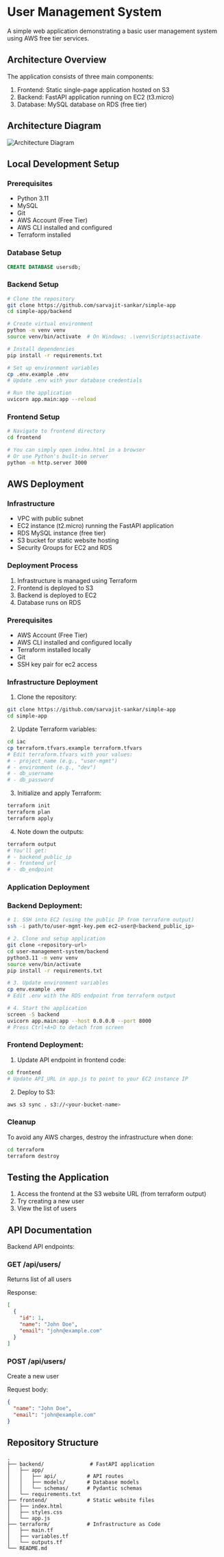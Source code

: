 # User Management System

A simple web application demonstrating a basic user management system using AWS free tier services.

## Architecture Overview
The application consists of three main components:
1. Frontend: Static single-page application hosted on S3
2. Backend: FastAPI application running on EC2 (t3.micro)
3. Database: MySQL database on RDS (free tier)

## Architecture Diagram

![Architecture Diagram](docs/architecture.png)

## Local Development Setup

### Prerequisites
- Python 3.11
- MySQL
- Git
- AWS Account (Free Tier)
- AWS CLI installed and configured
- Terraform installed

### Database Setup
```sql
CREATE DATABASE usersdb;
```

### Backend Setup
```bash
# Clone the repository
git clone https://github.com/sarvajit-sankar/simple-app
cd simple-app/backend

# Create virtual environment
python -m venv venv
source venv/bin/activate  # On Windows: .\venv\Scripts\activate

# Install dependencies
pip install -r requirements.txt

# Set up environment variables
cp .env.example .env
# Update .env with your database credentials

# Run the application
uvicorn app.main:app --reload
```

### Frontend Setup
```bash
# Navigate to frontend directory
cd frontend

# You can simply open index.html in a browser
# Or use Python's built-in server
python -m http.server 3000
```

## AWS Deployment

### Infrastructure
- VPC with public subnet
- EC2 instance (t2.micro) running the FastAPI application
- RDS MySQL instance (free tier)
- S3 bucket for static website hosting
- Security Groups for EC2 and RDS

### Deployment Process
1. Infrastructure is managed using Terraform
2. Frontend is deployed to S3
3. Backend is deployed to EC2
4. Database runs on RDS

### Prerequisites
- AWS Account (Free Tier)
- AWS CLI installed and configured locally
- Terraform installed locally
- Git
- SSH key pair for ec2 access

### Infrastructure Deployment

1. Clone the repository:
```bash
git clone https://github.com/sarvajit-sankar/simple-app
cd simple-app
```

2. Update Terraform variables:
```bash
cd iac
cp terraform.tfvars.example terraform.tfvars
# Edit terraform.tfvars with your values:
# - project_name (e.g., "user-mgmt")
# - environment (e.g., "dev")
# - db_username
# - db_password
```

3. Initialize and apply Terraform:
```bash
terraform init
terraform plan
terraform apply
```

4. Note down the outputs:
```bash
terraform output
# You'll get:
# - backend_public_ip
# - frontend_url
# - db_endpoint
```

### Application Deployment

### Backend Deployment:
```bash
# 1. SSH into EC2 (using the public IP from terraform output)
ssh -i path/to/user-mgmt-key.pem ec2-user@<backend_public_ip>

# 2. Clone and setup application
git clone <repository-url>
cd user-management-system/backend
python3.11 -m venv venv
source venv/bin/activate
pip install -r requirements.txt

# 3. Update environment variables
cp env.example .env
# Edit .env with the RDS endpoint from terraform output

# 4. Start the application
screen -S backend
uvicorn app.main:app --host 0.0.0.0 --port 8000
# Press Ctrl+A+D to detach from screen
```

### Frontend Deployment:
1. Update API endpoint in frontend code:
```bash
cd frontend
# Update API_URL in app.js to point to your EC2 instance IP
```

2. Deploy to S3:
```bash
aws s3 sync . s3://<your-bucket-name>
```

### Cleanup
To avoid any AWS charges, destroy the infrastructure when done:
```bash
cd terraform
terraform destroy
```

## Testing the Application
1. Access the frontend at the S3 website URL (from terraform output)
2. Try creating a new user
3. View the list of users

## API Documentation
Backend API endpoints:

### GET /api/users/
Returns list of all users

Response:
```json
[
  {
    "id": 1,
    "name": "John Doe",
    "email": "john@example.com"
  }
]
```

### POST /api/users/
Create a new user

Request body:
```json
{
  "name": "John Doe",
  "email": "john@example.com"
}
```

## Repository Structure
```
.
├── backend/               # FastAPI application
│   ├── app/
│   │   ├── api/          # API routes
│   │   ├── models/       # Database models
│   │   └── schemas/      # Pydantic schemas
│   └── requirements.txt
├── frontend/             # Static website files
│   ├── index.html
│   ├── styles.css
│   └── app.js
├── terraform/            # Infrastructure as Code
│   ├── main.tf
│   ├── variables.tf
│   └── outputs.tf
└── README.md
```